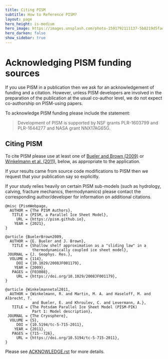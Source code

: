 ```yaml
---
title: Citing PISM
subtitle: How to Reference PISM?
layout: page
hero_height: is-medium
hero_image: https://images.unsplash.com/photo-1591792111137-5b8219d5fad6
hero_darken: false
show_sidebar: true
---
```


# Acknowledging PISM funding sources
If you use PISM in a publication then we ask for an acknowledgement of funding and a citation. However, unless PISM developers are involved in the preparation of the publication at the usual co-author level, we do not expect co-authorship on PISM-using papers.

To acknowledge PISM funding please include the statement:

> Development of PISM is supported by NSF grants PLR-1603799 and PLR-1644277 and NASA grant NNX17AG65G.

## Citing PISM
To cite PISM please use at least one of [Bueler and Brown (2009)](https://doi.org/10.1029/2008JF001179) or [Winkelmann et al. (2011)](https://doi.org/10.5194/tc-5-715-2011), below, as appropriate to the application.

If your results came from source code modifications to PISM then we request that your publication say so explicitly.

If your study relies heavily on certain PISM sub-models (such as hydrology, calving, fracture mechanics, thermodynamics) please contact the corresponding author/developer for information on additional citations.

```
@misc {PismWebpage,
  AUTHOR = {The PISM Authors},
   TITLE = {PISM, a Parallel Ice Sheet Model},
     URL = {https://pism.github.io},
    YEAR = {2021},
}

@article {BuelerBrown2009,
  AUTHOR = {E. Bueler and J. Brown},
   TITLE = {Shallow shelf approximation as a "sliding law" in a
            thermodynamically coupled ice sheet model},
 JOURNAL = {J. Geophys. Res.},
  VOLUME = {114},
     DOI = {10.1029/2008JF001179},
    YEAR = {2009},
   PAGES = {F03008},
     URL = {https://doi.org/10.1029/2008JF001179},
}

@article {Winkelmannetal2011,
  AUTHOR = {Winkelmann, R. and Martin, M. A. and Haseloff, M. and Albrecht, T.
            and Bueler, E. and Khroulev, C. and Levermann, A.},
   TITLE = {The Potsdam Parallel Ice Sheet Model (PISM-PIK)
            Part 1: Model description},
 JOURNAL = {The Cryosphere},
  VOLUME = {5},
     DOI = {10.5194/tc-5-715-2011},
    YEAR = {2011},
   PAGES = {715--726},
     URL = {https://doi.org/10.5194/tc-5-715-2011},
}
```

Please see [ACKNOWLEDGE.rst](https://github.com/pism/pism/blob/master/ACKNOWLEDGE.rst) for more details.